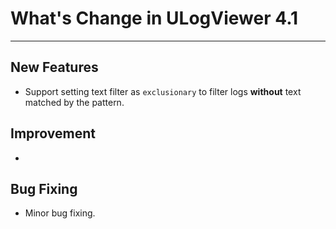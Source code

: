 ﻿# What's Change in ULogViewer 4.1
 ---

## New Features
+ Support setting text filter as ```exclusionary``` to filter logs **without** text matched by the pattern.

## Improvement
+

## Bug Fixing
+ Minor bug fixing.